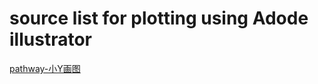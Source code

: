 # source list for plotting using Adode illustrator
[pathway-小Y画图](https://mp.weixin.qq.com/s/hRf89qeztnwBLY1cHM0maQ)
